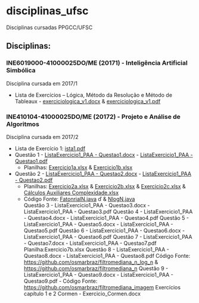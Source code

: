 # disciplinas_ufsc
Disciplinas cursadas PPGCC/UFSC


## Disciplinas:
### INE6019000-41000025DO/ME (20171) - Inteligência Artificial Simbólica
Disciplina cursada em 2017/1
 - Lista de Exercícios – Lógica, Método da Resolução e Método de Tableaux - [exerciciologica_v1.docx](inteligencia_artificial_simbolica/exerciciologica_v1.docx) & [exerciciologica_v1.pdf](inteligencia_artificial_simbolica/exerciciologica_v1.pdf)


### INE410104-41000025DO/ME (20172) - Projeto e Análise de Algoritmos
Disciplina cursada em 2017/2
 - Lista de Exercício 1: [ista1.pdf](projeto_e_analise_de_algoritmos/lista1.pdf)
 - Questão 1 - [ListaExercicio1_PAA - Questao1.docx](projeto_e_analise_de_algoritmos/ListaExercicio1_PAA%20-%20Questao1.docx) - [ListaExercicio1_PAA - Questao1.pdf](projeto_e_analise_de_algoritmos/ListaExercicio1_PAA%20-%20Questao1.pdf)
	- Planilhas: [Exercicio1a.xlsx](projeto_e_analise_de_algoritmos/Exercicio1a.xlsx) & [Exercicio1b.xlsx](projeto_e_analise_de_algoritmos/Exercicio1b.xlsx)
 - Questão 2 - [ListaExercicio1_PAA - Questao2.docx](projeto_e_analise_de_algoritmos/ListaExercicio1_PAA%20-%20Questao2.docx) - [ListaExercicio1_PAA - Questao2.pdf](projeto_e_analise_de_algoritmos/ListaExercicio1_PAA%20-%20Questao2.pdf)
	- Planilhas: [Exercicio2a.xlsx](projeto_e_analise_de_algoritmos/Exercicio2a.xlsx) & [Exercicio2b.xlsx](projeto_e_analise_de_algoritmos/Exercicio2b.xlsx) & [Exercicio2c.xlsx](projeto_e_analise_de_algoritmos/Exercicio2c.xlsx) & [Cálculos Auxiliares Complexidade.xlsx](projeto_e_analise_de_algoritmos/Cálculos%20Auxiliares%20Complexidade.xlsx)
	- Código Fonte: [FatonrialN.java](projeto_e_analise_de_algoritmos/FatorialN.java) ď & [NlogN.java](projeto_e_analise_de_algoritmos/NLogN.java)  
Questão 3 - ListaExercicio1_PAA - Questao3.docx - ListaExercicio1_PAA - Questao3.pdf
Questão 4 - ListaExercicio1_PAA - Questao4.docx - ListaExercicio1_PAA - Questao4.pdf
Questão 5 - ListaExercicio1_PAA - Questao5.docx - ListaExercicio1_PAA - Questao5.pdf
Questão 6 - ListaExercicio1_PAA - Questao6.docx - ListaExercicio1_PAA - Questao6.pdf
Questão 7 - ListaExercicio1_PAA - Questao7.docx - ListaExercicio1_PAA - Questao7.pdf
        Planilha:Exercicio7b.xlsx
Questão 8 - ListaExercicio1_PAA - Questao8.docx - ListaExercicio1_PAA - Questao8.pdf 
        Código Fonte: https://github.com/osmarbraz/filtromediana_n_log_n & https://github.com/osmarbraz/filtromediana_n
Questão 9 - ListaExercicio1_PAA - Questao9.docx - ListaExercicio1_PAA - Questao9.pdf - Código Fonte: https://github.com/osmarbraz/filtromediana_imagem
Exercícios capítulo 1 e 2 Cormen -  Exercicio_Cormen.docx 